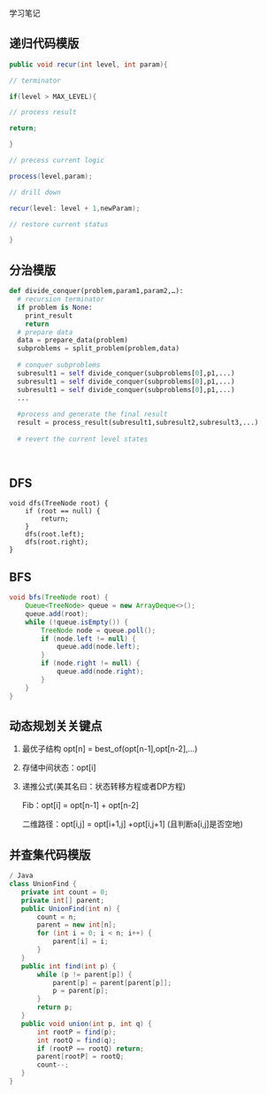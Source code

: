 学习笔记

## 递归代码模版

```java
public void recur(int level, int param){ 

// terminator

if(level > MAX_LEVEL){

// process result

return;

}

// precess current logic

process(level,param);

// drill down

recur(level: level + 1,newParam);   

// restore current status

}

```



## 分治模版

```python
def divide_conquer(problem,param1,param2,…):
  # recursion terminator
  if problem is None:
    print_result
    return
  # prepare data
  data = prepare_data(problem)
  subproblems = split_problem(problem,data)
  
  # conquer subproblems
  subresult1 = self divide_conquer(subproblems[0],p1,...)
  subresult1 = self divide_conquer(subproblems[0],p1,...)
  subresult1 = self divide_conquer(subproblems[0],p1,...)
  ...
  
  #process and generate the final result
  result = process_result(subresult1,subresult2,subresult3,...)
  
  # revert the current level states
  
  
```

## DFS

```
void dfs(TreeNode root) {
    if (root == null) {
        return;
    }
    dfs(root.left);
    dfs(root.right);
}
```



## BFS

```java
void bfs(TreeNode root) {
    Queue<TreeNode> queue = new ArrayDeque<>();
    queue.add(root);
    while (!queue.isEmpty()) {
        TreeNode node = queue.poll();
        if (node.left != null) {
            queue.add(node.left);
        }
        if (node.right != null) {
            queue.add(node.right);
        }
    }
}
```



## 动态规划关关键点

1. 最优子结构 opt[n] = best_of(opt[n-1],opt[n-2],...)

2. 存储中间状态：opt[i]

3. 递推公式(美其名曰：状态转移方程或者DP方程)

   Fib：opt[i] = opt[n-1] + opt[n-2]

   二维路径：opt[i,j] = opt[i+1,j] +opt[i,j+1] (且判断a[i,j]是否空地)

   


## 并查集代码模版

 ```java
/ Java
class UnionFind { 
	private int count = 0; 
	private int[] parent; 
	public UnionFind(int n) { 
		count = n; 
		parent = new int[n]; 
		for (int i = 0; i < n; i++) { 
			parent[i] = i;
		}
	} 
	public int find(int p) { 
		while (p != parent[p]) { 
			parent[p] = parent[parent[p]]; 
			p = parent[p]; 
		}
		return p; 
	}
	public void union(int p, int q) { 
		int rootP = find(p); 
		int rootQ = find(q); 
		if (rootP == rootQ) return; 
		parent[rootP] = rootQ; 
		count--;
	}
}
 ```



